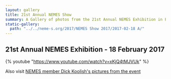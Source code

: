 ```yaml
---
layout: gallery 
title: 21st Annual NEMES Show
summary: A Gallery of photos from the 21st Annual NEMES Exhibition in February
static-gallery:
  path: "../../neme-s.org/2017/NEMES Show 2017/2017-02-18 A/"
---
```


## 21st Annual NEMES Exhibition - 18 February 2017

{% youtube "https://www.youtube.com/watch?v=xKjQ4tMJVUk" %}

Also visit [NEMES member Dick Koolish's pictures from the event](http://www.dickkoolish.com/rmk_page/pictures_021817.html)
